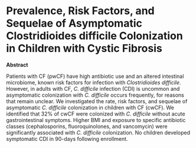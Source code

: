 # Prevalence, Risk Factors, and Sequelae of Asymptomatic Clostridioides difficile Colonization in Children with Cystic Fibrosis

**Abstract**

Patients with CF (pwCF) have high antibiotic use and an altered intestinal microbiome, known risk factors for infection with *Clostridioides difficile*. However, in adults with CF, *C. difficile* infection (CDI) is uncommon and asymptomatic colonization with *C. difficile* occurs frequently, for reasons that remain unclear. We investigated the rate, risk factors, and sequelae of asymptomatic *C. difficile* colonization in children with CF (cwCF). We identified that 32% of cwCF were colonized with *C. difficile* without acute gastrointestinal symptoms. Higher BMI and exposure to specific antibiotic classes (cephalosporins, fluoroquinolones, and vancomycin) were significantly associated with *C. difficile* colonization. No children developed symptomatic CDI in 90-days following enrollment.
